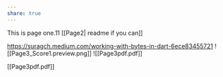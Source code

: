 ```yaml
---
share: true
---
```

This is page one.11
[[Page2| readme if you can]]

https://suragch.medium.com/working-with-bytes-in-dart-6ece83455721
![[Page3_Score1.preview.png]]
![[Page3pdf.pdf]]

[[Page3pdf.pdf]]

[](Page3pdf.pdf)